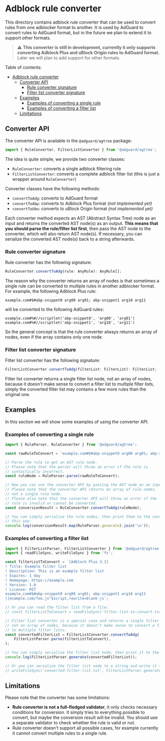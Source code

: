 # Adblock rule converter

This directory contains adblock rule converter that can be used to convert
rules from one adblocker format to another. It is used by AdGuard to convert
rules to AdGuard format, but in the future we plan to extend it to support other
formats.

>
> :warning: **This converter is still in development, currently it only supports
> converting Adblock Plus and uBlock Origin rules to AdGuard format.**
> Later we will plan to add support for other formats.
>

Table of contents:

- [Adblock rule converter](#adblock-rule-converter)
    - [Converter API](#converter-api)
        - [Rule converter signature](#rule-converter-signature)
        - [Filter list converter signature](#filter-list-converter-signature)
    - [Examples](#examples)
        - [Examples of converting a single rule](#examples-of-converting-a-single-rule)
        - [Examples of converting a filter list](#examples-of-converting-a-filter-list)
    - [Limitations](#limitations)

## Converter API

The converter API is available in the `@adguard/agtree` package:

```ts
import { RuleConverter, FilterListConverter } from '@adguard/agtree';
```

The idea is quite simple, we provide two converter classes:

- `RuleConverter`: converts a single adblock filtering rule
- `FilterListConverter`: converts a complete adblock filter list (this is just a
  wrapper around `RuleConverter`)

Converter classes have the following methods:

- `convertToAdg`: converts to AdGuard format
- `convertToAbp`: converts to Adblock Plus format *(not implemented yet)*
- `convertToUbo`: converts to uBlock Origin format *(not implemented yet)*

Each converter method expects an AST (Abstract Syntax Tree) node as an input
and returns the converted AST node(s) as an output. **This means that you should
parse the rule/filter list first**, then pass the AST node to the converter,
which will also return AST node(s). If necessary, you can serialize the
converted AST node(s) back to a string afterwards.

### Rule converter signature

Rule converter has the following signature:

```ts
RuleConverter.convertToAdg(rule: AnyRule): AnyRule[];
```

The reason why the converter returns an array of nodes is that sometimes a
single rule can be converted to multiple rules in another adblocker format. For
example, the following Adblock Plus rule:

```adblock
example.com#$#abp-snippet0 arg00 arg01; abp-snippet1 arg10 arg11
```

will be converted to the following AdGuard rules:

```adblock
example.com#%#//scriptlet('abp-snippet0', 'arg00', 'arg01')
example.com#%#//scriptlet('abp-snippet1', 'arg10', 'arg11')
```

So the general concept is that the rule converter always returns an array of
nodes, even if the array contains only one node.

### Filter list converter signature

Filter list converter has the following signature:

```ts
FilterListConverter.convertToAdg(filterList: FilterList): FilterList;
```

Filter list converter returns a single filter list node, not an array of nodes,
because it doesn't make sense to convert a filter list to multiple filter lists,
simply the converted filter list may contains a few more rules than the original
one.

## Examples

In this section we will show some examples of using the converter API.

### Examples of converting a single rule

```ts
import { RuleParser, RuleConverter } from '@adguard/agtree';

const rawRuleToConvert = 'example.com#$#abp-snippet0 arg00 arg01; abp-snippet1 arg10 arg11';

// Parse the rule to get an AST rule node.
// Please note that the parser will throw an error if the rule is
// syntactically incorrect.
const ruleNode = RuleParser.parse(rawRuleToConvert);

// Now you can use the converter API by passing the AST node as an input.
// Please note that the converter API returns an array of rule nodes,
// not a single rule node.
// Please also note that the converter API will throw an error if the
// rule is invalid or cannot be converted.
const conversionResult = RuleConverter.convertToAdg(ruleNode);

// You can simply serialize the rule nodes, then print them to the console
// this way:
console.log(conversionResult.map(RuleParser.generate).join('\n'));
```

### Examples of converting a filter list

```ts
import { FilterListParser, FilterListConverter } from '@adguard/agtree';
import { readFileSync, writeFileSync } from 'fs';

const filterListToConvert = `[Adblock Plus 3.1]
! Title: Example filter list
! Description: This is an example filter list
! Expires: 1 day
! Homepage: https://example.com
! Version: 1.0
! License: MIT
example.com#$#abp-snippet0 arg00 arg01; abp-snippet1 arg10 arg11
||example.com/foo.js^$script,rewrite=blank-js`;

// Or you can read the filter list from a file:
// const filterListToConvert = readFileSync('filter-list-to-convert.txt', 'utf8');

// Filter list converter is a special case and returns a single filter list node,
// not an array of nodes, because it doesn't make sense to convert a filter list
// to multiple filter lists.
const convertedFilterList = FilterListConverter.convertToAdg(
    FilterListParser.parse(filterListToConvert),
);

// You can simply serialize the filter list node, then print it to the console
console.log(FilterListParser.generate(convertedFilterList));

// Or you can serialize the filter list node to a string and write it to a file
// writeFileSync('converted-filter-list.txt', FilterListParser.generate(convertedFilterList));
```

## Limitations

Please note that the converter has some limitations:

- **Rule converter is not a full-fledged validator**, it only checks necessary
  conditions for conversion. It simply tries to everything possible to
  convert, but maybe the conversion result will be invalid. You should use a
  separate validator to check whether the rule is valid or not.
- Rule converter doesn't support all possible cases, for example currently it
  cannot convert multiple rules to a single rule.
